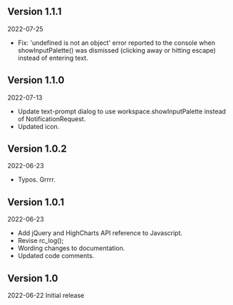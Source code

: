 ## Version 1.1.1
2022-07-25
- Fix: 'undefined is not an object' error reported to the console when showInputPalette() was dismissed (clicking away or hitting escape) instead of entering text.

## Version 1.1.0
2022-07-13
- Update text-prompt dialog to use workspace.showInputPalette instead of NotificationRequest.
- Updated icon.

## Version 1.0.2
2022-06-23
- Typos. Grrrr.

## Version 1.0.1
2022-06-23
- Add jQuery and HighCharts API reference to Javascript.
- Revise rc_log();
- Wording changes to documentation.
- Updated code comments.

## Version 1.0
2022-06-22 Initial release

